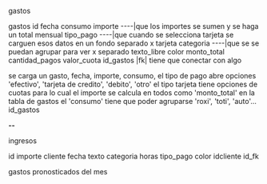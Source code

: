 gastos

gastos
id
fecha
consumo
importe     ----|que los importes se sumen y se haga un total mensual
tipo_pago   ----|que cuando se selecciona tarjeta se carguen esos datos en un fondo separado x 			tarjeta
categoria   ----|que se se puedan agrupar para ver x separado
texto_libre
color
monto_total
cantidad_pagos
valor_cuota
id_gastos	|fk| tiene que conectar con algo


se carga un gasto, fecha, importe, consumo, el tipo de pago abre opciones 'efectivo', 'tarjeta de credito', 'debito', 'otro'
el tipo tarjeta tiene opciones de cuotas para lo cual el importe se calcula en todos como 'monto_total'
en la tabla de gastos el 'consumo' tiene que poder agruparse 'roxi', 'toti', 'auto'...
id_gastos

**--**

ingresos

id
importe
cliente 
fecha
texto
categoria
horas
tipo_pago
color
idcliente
id_fk


gastos pronosticados del mes

